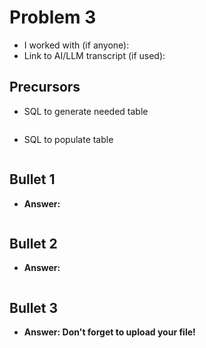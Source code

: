 # Problem 3
- I worked with (if anyone):
- Link to AI/LLM transcript (if used):

## Precursors
 - SQL to generate needed table
   ```sql

   ```
 - SQL to populate table
   ```sql

   ```


## Bullet 1
 - **Answer:**
```sql

```

## Bullet 2
- **Answer:**
```sql

```

## Bullet 3
- **Answer: Don't forget to upload your file!**
```sql

```
